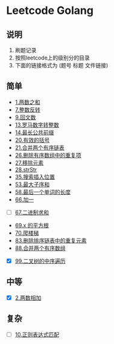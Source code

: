 # Leetcode Golang

## 说明
1. 刷题记录
2. 按照leetcode上的级别分的目录
3. 下面的链接格式为 (题号 标题 文件链接)

## 简单
- [1.两数之和](https://github.com/fizzse/leetcode/blob/main/simple/1.go)
- [7.整数反转](https://github.com/fizzse/leetcode/blob/main/simple/7.go)
- [9.回文数](https://github.com/fizzse/leetcode/blob/main/simple/9.go)
- [13.罗马数字转整数](https://github.com/fizzse/leetcode/blob/main/simple/13.go)
- [14.最长公共前缀](https://github.com/fizzse/leetcode/blob/main/simple/14.go)
- [20.有效的括号](https://github.com/fizzse/leetcode/blob/main/simple/20.go)
- [21.合并两个有序链表](https://github.com/fizzse/leetcode/blob/main/simple/21.go)
- [26.删除有序数组中的重复项](https://github.com/fizzse/leetcode/blob/main/simple/26.go)
- [27.移除元素](https://github.com/fizzse/leetcode/blob/main/simple/27.go)
- [28.strStr](https://github.com/fizzse/leetcode/blob/main/simple/28.go)
- [35.搜索插入位置](https://github.com/fizzse/leetcode/blob/main/simple/35.go)
- [53.最大子序和](https://github.com/fizzse/leetcode/blob/main/simple/53.go)
- [58.最后一个单词的长度](https://github.com/fizzse/leetcode/blob/main/simple/58.go)
- [66.加一](https://github.com/fizzse/leetcode/blob/main/simple/66.go)
- [ ] [67.二进制求和](https://github.com/fizzse/leetcode/blob/main/simple/67.go)
- [69.x 的平方根](https://github.com/fizzse/leetcode/blob/main/simple/69.go)
- [70.爬楼梯](https://github.com/fizzse/leetcode/blob/main/simple/70.go)
- [83.删除排序链表中的重复元素](https://github.com/fizzse/leetcode/blob/main/simple/83.go)
- [88.合并两个有序数组](https://github.com/fizzse/leetcode/blob/main/simple/88.go)
- [x] [99.二叉树的中序遍历](https://github.com/fizzse/leetcode/blob/main/simple/94.go)
## 中等
- [x] [2.两数相加](https://github.com/fizzse/leetcode/blob/main/medium/2.go)
## 复杂
- [ ] [10.正则表达式匹配](https://github.com/fizzse/leetcode/blob/main/difficult/10.go)